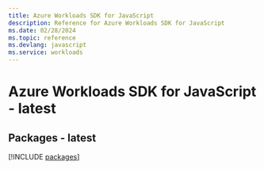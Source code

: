 ```yaml
---
title: Azure Workloads SDK for JavaScript
description: Reference for Azure Workloads SDK for JavaScript
ms.date: 02/28/2024
ms.topic: reference
ms.devlang: javascript
ms.service: workloads
---
```

# Azure Workloads SDK for JavaScript - latest
## Packages - latest
[!INCLUDE [packages](workloads-index.md)]